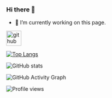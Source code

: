 ### Hi there 👋

- 🔭 I’m currently working on this page. 


[<img src='https://cdn.jsdelivr.net/npm/simple-icons@3.0.1/icons/github.svg' alt='github' height='40'>](https://github.com/AnjonDas)  

[![Top Langs](https://github-readme-stats.vercel.app/api/top-langs/?username=AnjonDas)](https://github.com/anuraghazra/github-readme-stats)

![GitHub stats](https://github-readme-stats.vercel.app/api?username=AnjonDas&show_icons=true)  

![GitHub Activity Graph](https://activity-graph.herokuapp.com/graph?username=AnjonDas)  

![Profile views](https://gpvc.arturio.dev/AnjonDas)  

